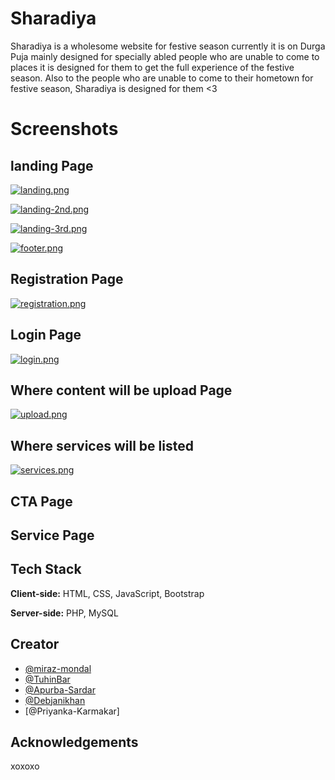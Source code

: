 # Sharadiya
Sharadiya is a wholesome website for festive season currently it is on Durga Puja mainly designed for specially abled people who are unable to come to places it is designed for them to get the full experience of the festive season. Also to the people who are unable to come to their hometown for festive season, Sharadiya is designed for them <3

# Screenshots
## landing Page ##
[![landing.png](https://i.postimg.cc/ZRqPF5P6/landing.png)](https://postimg.cc/06LJ9xBN)

[![landing-2nd.png](https://i.postimg.cc/rwPrW2yP/landing-2nd.png)](https://postimg.cc/SncRF5M6)

[![landing-3rd.png](https://i.postimg.cc/vH1MBJjB/landing-3rd.png)](https://postimg.cc/YhwTDstK)

[![footer.png](https://i.postimg.cc/bvPjmsvD/footer.png)](https://postimg.cc/pms7TVzR)

## Registration Page ##
[![registration.png](https://i.postimg.cc/Qt9Gt54z/registration.png)](https://postimg.cc/WFvfYDPm)

## Login Page ##
[![login.png](https://i.postimg.cc/rpRQRJT5/login.png)](https://postimg.cc/7CDgpSfL)

## Where content will be upload Page ##
[![upload.png](https://i.postimg.cc/sDmLKW0x/upload.png)](https://postimg.cc/8jFwz7Gg)

## Where services will be listed ##
[![services.png](https://i.postimg.cc/gcy17QBg/services.png)](https://postimg.cc/236HbcYW)

## CTA Page ##



## Service Page ##



## Tech Stack

**Client-side:** HTML, CSS, JavaScript, Bootstrap 

**Server-side:** PHP, MySQL

## Creator

- [@miraz-mondal](https://github.com/miraz-mondal)
- [@TuhinBar](https://github.com/TuhinBar)
- [@Apurba-Sardar](https://github.com/Apurba-Sardar)
- [@Debjanikhan](https://github.com/Debjanikhan)
- [@Priyanka-Karmakar]


## Acknowledgements

xoxoxo
